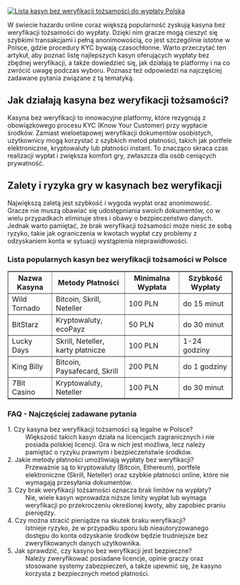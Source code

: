 [![Lista kasyn bez weryfikacji tożsamości do wypłaty Polska](https://123-caf.pages.dev/gitsignup.png)](https://vrmoo.ru/Bt82HjjY)

<div>     <p>W świecie hazardu online coraz większą popularność zyskują kasyna bez weryfikacji tożsamości do wypłaty. Dzięki nim gracze mogą cieszyć się szybkimi transakcjami i pełną anonimowością, co jest szczególnie istotne w Polsce, gdzie procedury KYC bywają czasochłonne. Warto przeczytać ten artykuł, aby poznać listę najlepszych kasyn oferujących wypłaty bez zbędnej weryfikacji, a także dowiedzieć się, jak działają te platformy i na co zwrócić uwagę podczas wyboru. Poznasz też odpowiedzi na najczęściej zadawane pytania związane z tą tematyką.</p>    <h2>Jak działają kasyna bez weryfikacji tożsamości?</h2>   <p>Kasyna bez weryfikacji to innowacyjne platformy, które rezygnują z obowiązkowego procesu KYC (Know Your Customer) przy wypłacie środków. Zamiast wieloetapowej weryfikacji dokumentów osobistych, użytkownicy mogą korzystać z szybkich metod płatności, takich jak portfele elektroniczne, kryptowaluty lub płatności instant. To znacząco skraca czas realizacji wypłat i zwiększa komfort gry, zwłaszcza dla osób ceniących prywatność.</p>    <h2>Zalety i ryzyka gry w kasynach bez weryfikacji</h2>   <p>Największą zaletą jest szybkość i wygoda wypłat oraz anonimowość. Gracze nie muszą obawiać się udostępniania swoich dokumentów, co w wielu przypadkach eliminuje stres i obawy o bezpieczeństwo danych. Jednak warto pamiętać, że brak weryfikacji tożsamości może nieść ze sobą ryzyko, takie jak ograniczenia w kwotach wypłat czy problemy z odzyskaniem konta w sytuacji wystąpienia nieprawidłowości.</p>    <h3>Lista popularnych kasyn bez weryfikacji tożsamości w Polsce</h3>   <table border="1" cellspacing="0" cellpadding="6">     <thead>       <tr>         <th>Nazwa Kasyna</th>         <th>Metody Płatności</th>         <th>Minimalna Wypłata</th>         <th>Szybkość Wypłaty</th>       </tr>     </thead>     <tbody>       <tr>         <td>Wild Tornado</td>         <td>Bitcoin, Skrill, Neteller</td>         <td>100 PLN</td>         <td>do 15 minut</td>       </tr>       <tr>         <td>BitStarz</td>         <td>Kryptowaluty, ecoPayz</td>         <td>50 PLN</td>         <td>do 30 minut</td>       </tr>       <tr>         <td>Lucky Days</td>         <td>Skrill, Neteller, karty płatnicze</td>         <td>100 PLN</td>         <td>1-24 godziny</td>       </tr>       <tr>         <td>King Billy</td>         <td>Bitcoin, Paysafecard, Skrill</td>         <td>200 PLN</td>         <td>do 1 godziny</td>       </tr>       <tr>         <td>7Bit Casino</td>         <td>Kryptowaluty, Neteller</td>         <td>100 PLN</td>         <td>do 30 minut</td>       </tr>     </tbody>   </table>    <h3>FAQ - Najczęściej zadawane pytania</h3>   <dl>     <dt>1. Czy kasyna bez weryfikacji tożsamości są legalne w Polsce?</dt>     <dd>Większość takich kasyn działa na licencjach zagranicznych i nie posiada polskiej licencji. Gra w nich jest możliwa, lecz należy pamiętać o ryzyku prawnym i bezpieczeństwie środków.</dd>      <dt>2. Jakie metody płatności umożliwiają wypłaty bez weryfikacji?</dt>     <dd>Przeważnie są to kryptowaluty (Bitcoin, Ethereum), portfele elektroniczne (Skrill, Neteller) oraz szybkie płatności online, które nie wymagają przesyłania dokumentów.</dd>      <dt>3. Czy brak weryfikacji tożsamości oznacza brak limitów na wypłaty?</dt>     <dd>Nie, wiele kasyn wprowadza niższe limity wypłat lub wymaga weryfikacji po przekroczeniu określonej kwoty, aby zapobiec praniu pieniędzy.</dd>      <dt>4. Czy można stracić pieniądze na skutek braku weryfikacji?</dt>     <dd>Istnieje ryzyko, że w przypadku sporu lub nieautoryzowanego dostępu do konta odzyskanie środków będzie trudniejsze bez zweryfikowanych danych użytkownika.</dd>      <dt>5. Jak sprawdzić, czy kasyno bez weryfikacji jest bezpieczne?</dt>     <dd>Należy zweryfikować posiadane licencje, opinie graczy oraz stosowane systemy zabezpieczeń, a także upewnić się, że kasyno korzysta z bezpiecznych metod płatności.</dd>   </dl> </div>